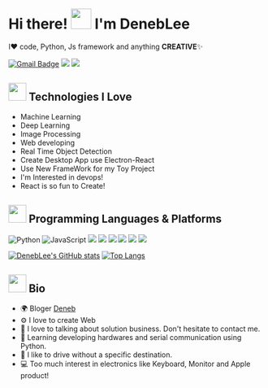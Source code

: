 # Hi there!   <img src="https://i.pinimg.com/originals/e2/b7/da/e2b7da6bc749ba2d7ebdfda28fac6009.gif" width="40px">   I'm DenebLee 



I❤️ code, Python, Js framework and anything **CREATIVE**✨<br>


[![Gmail Badge](https://img.shields.io/badge/-lgsgst5613@gmail.com-c14438?style=flat-square&logo=Gmail&logoColor=white&link=mailto:lgsgst5613@gmail.com)](mailto:lgsgst5613@gmail.com) <a href="https://www.instagram.com/zxcvbnmqrt/"><img src="http://img.shields.io/badge/-Instagram-E4405F.svg?style=flat-square&logo=instagram&logoColor=white&&locoColor=white"/></a> <a href="https://hits.seeyoufarm.com"><img src="https://hits.seeyoufarm.com/api/count/incr/badge.svg?url=https%3A%2F%2Fgithub.com%2Flgsgst5613&count_bg=%23C1357C&title_bg=%23AD2D2D&icon=spotlight.svg&icon_color=%23E7E7E7&title=hits&edge_flat=false"/></a>


## <img src="https://i.pinimg.com/originals/dd/be/1f/ddbe1f911d676f198bdfc9b2346ac1e4.gif" width="35px"> Technologies I Love

- Machine Learning
- Deep Learning
- Image Processing
- Web developing
- Real Time Object Detection
- Create Desktop App use Electron-React
- Use New FrameWork for my Toy Project 
- I'm Interested in devops!
- React is so fun to Create!

## <img src="https://t1.daumcdn.net/cfile/tistory/244A0F475830735605" width="35px"> Programming Languages & Platforms

<img alt="Python" src="https://img.shields.io/badge/python%20-%2314354C.svg?&style=for-the-badge&logo=python&logoColor=white"/> <img alt="JavaScript" src="https://img.shields.io/badge/javascript%20-%23323330.svg?&style=for-the-badge&logo=javascript&logoColor=%23F7DF1E"/>  <img src="https://img.shields.io/badge/React%20-61DAFB?&style=for-the-badge&logo=react&logoColor=white" href="https://ko.reactjs.org/" /> <img src="https://img.shields.io/badge/Tensorflow%20-FF6F00.svg?&style=for-the-badge&logo=tensorflow&logoColor=white" href="https://www.tensorflow.org/"/> <img src="https://img.shields.io/badge/AWS%20-232F3E.svg?&style=for-the-badge&logo=amazon-aws&logoColor=white" href="https://aws.amazon.com/ko/free/?trk=ps_a134p000003yHYmAAM&trkCampaign=acq_paid_search_brand&sc_channel=PS&sc_campaign=acquisition_KR&sc_publisher=Google&sc_category=Core-Main&sc_country=KR&sc_geo=APAC&sc_outcome=acq&sc_detail=aws&sc_content=Brand_Core_aws_e&sc_segment=444218215904&sc_medium=ACQ-P|PS-GO|Brand|Desktop|SU|Core-Main|Core|KR|EN|Text&s_kwcid=AL!4422!3!444218215904!e!!g!!aws&ef_id=CjwKCAjwr56IBhAvEiwA1fuqGnz7MOIRMOQrfFrTom-cotqLUrSXOCkxwfaf5FuyyevVc7-OHXXsqxoCMqcQAvD_BwE:G:s&s_kwcid=AL!4422!3!444218215904!e!!g!!aws"/> <img src="https://img.shields.io/badge/pythoch%20-FF0000.svg?&style=for-the-badge&logo=pytorch&logoColor=white" href="https://pytorch.org/"/> <img src="https://img.shields.io/badge/Node.js%20-339933.svg?&style=for-the-badge&logo=nodejs&logoColor=white" href="https://nodejs.org/ko/"/> <img src="https://img.shields.io/badge/TypeScript%20-B366F6.svg?&style=for-the-badge&logo=typescript&logoColor=white" href="https://www.typescriptlang.org/"/>
</p>

[![DenebLee's GitHub stats](https://github-readme-stats.vercel.app/api?username=DenebLee&theme=react&show_icons=true&hide=contribs,prs&cache_seconds=1800)](https://github.com/DenebLee)
[![Top Langs](https://github-readme-stats.vercel.app/api/top-langs/?username=Deneblee&layout=compact&theme=dracula)](https://github.com/Deneblee)

## <img src="https://mblogthumb-phinf.pstatic.net/20160804_209/rlqor6767_1470239181873Gao3p_GIF/2.gif?type=w800" width="35px"> Bio 

- 🌍 Bloger [Deneb](https://velog.io/@lgsgst5613/)
- ⚙️ I love to create Web 
- 💬 I love to talking about solution business. Don't hesitate to contact me.
- 🌱 Learning developing hardwares and serial communication using Python.
- 🚗 I like to drive without a specific destination.
- 💻 Too much interest in electronics like Keyboard, Monitor and Apple product!
